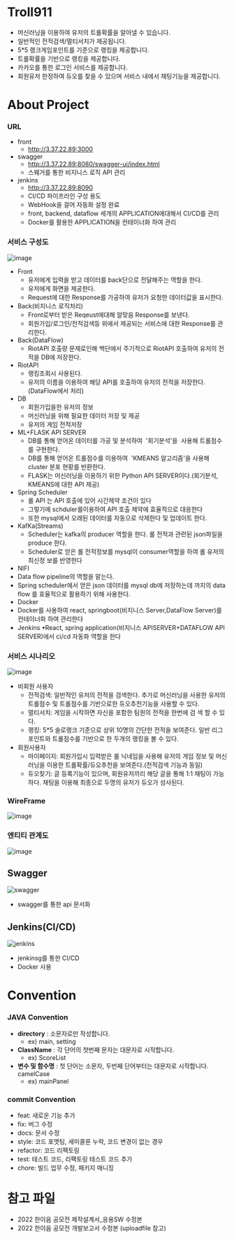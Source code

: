 
# Troll911
- 머신러닝을 이용하여 유저의 트롤확률을 알아낼 수 있습니다.
- 일반적인 전적검색/멀티서치가 제공됩니다.
- 5*5 랭크게임포인트를 기준으로 랭킹을 제공합니다.
- 트롤확률을 기반으로 랭킹을 제공합니다.
- 카카오를 통한 로그인 서비스를 제공합니다.
- 회원유저 한정하여 듀오를 찾을 수 있으며 서비스 내에서 채팅기능을 제공합니다.

 

# About Project
### URL
- front
  - http://3.37.22.89:3000
- swagger
  - http://3.37.22.89:8080/swagger-ui/index.html
  - 스웨거를 통한 비지니스 로직 API 관리
- jenkins
  - http://3.37.22.89:8090
  - CI/CD 파이프라인 구성 용도
  - WebHook을 걸어 자동화 설정 완료
  - front, backend, dataflow 세개의 APPLICATION에대해서 CI/CD를 관리
  - Docker를 활용한 APPLICATION을 컨테이너화 하여 관리


### 서비스 구성도

![image](https://user-images.githubusercontent.com/87477702/197344167-656008ca-6af0-460a-8c64-0476e54ba972.png)
- Front
  - 유저에게 입력을 받고 데이터를 back단으로 전달해주는 역할을 한다.
  - 유저에게 화면을 제공한다.
  - Request에 대한 Response를 가공하여 유저가 요청한 데이터값을 표시한다.
- Back(비지니스 로직처리)
  - Front로부터 받은 Reqeust에대해 알맞음 Response를 보낸다.
  - 회원가입/로그인/전적검색등 위에서 제공되는 서비스에 대한 Response를 관리한다.
- Back(DataFlow)
  - RiotAPI 호출량 문제로인해 백단에서 주기적으로 RiotAPI 호출하여 유저의 전적을 DB에 저장한다.
- RiotAPI
  - 랭킹조회시 사용된다.
  - 유저의 이름을 이용하여 해당 API를 호출하여 유저의 전적을 저장한다.(DataFlow에서 처리)
- DB
  - 회원가입을한 유저의 정보
  - 머신러닝을 위해 필요한 데이터 저장 및 제공
  - 유저의 게임 전적저장
- ML+FLASK API SERVER
  - DB를 통해 얻어온 데이터를 가공 및 분석하여  '회기분석'을  사용해 트롤점수를 구현한다.
  - DB를 통해 얻어온 트롤점수를 이용하여  'KMEANS 알고리즘'을 사용해 cluster 분포 현황를 반환한다.
  - FLASK는 머신러닝을 이용하기 위한 Python API SERVER이다.(회기분석, KMEANS에 대한 API 제공)
- Spring Scheduler
  - 롤 API 는 API 호출에 있어 시간제약 조건이 있다
  - 그렇기에 schduler를이용하여 API 호출 제약에 효율적으로 대응한다
  - 또한 mysql에서 오래된 데이터를 자동으로 삭제한다 및 업데이트 한다.
- KafKa(Streams)
  - Scheduler는 kafka의 producer 역할을 한다. 롤 전적과 관련된 json파일을 produce 한다.
  - Scheduler로 얻은 롤 전적정보를 mysql이 consumer역할을 하여 롤 유저의 최신정 보를 반영한다
- NIFI
 - Data flow pipeline의 역할을 맡는다.
 - Spring scheduler에서 얻은 json 데이터를 mysql db에 저장하는데 까지의 data flow 를 효율적으로 활용하기 위해 사용한다.
- Docker
- Docker를 사용하여 react, springboot(비지니스 Server,DataFlow Server)를 컨테이너화 하여 관리한다
- Jenkins
•React, spring application(비지니스 APISERVER+DATAFLOW API SERVER)에서 ci/cd 자동화 역할을 한다




### 서비스 시나리오
 
![image](https://user-images.githubusercontent.com/87477702/197345125-32744119-09a8-4b26-9a93-e85af4b701c1.png)
- 비회원 사용자
  - 전적검색: 일반적인 유저의 전적을 검색한다. 추가로 머신러닝을 사용한 유저의 트롤점수 및 트롤점수를 기반으로한 듀오추천기능을 사용할 수 있다.
  - 멀티서치: 게임을 시작하면 자신을 포함한 팀원의 전적을 한번에 검 색 할 수 있다.
  - 랭킹: 5*5 솔로랭크 기준으로 상위 10명의 간단한 전적을 보여준다. 일반 리그 포인트와 트롤점수를 기반으로 한 두개의 랭킹을 볼 수 있다.
- 회원사용자
  - 마이페이지: 회원가입시 입력받은 롤 닉네임을 사용해 유저의 게임 정보 및 머신러닝을 이용한 트롤확률/듀오추천을 보여준다.(전적검색 기능과 동일)
  - 듀오찾기: 글 등록기능이 있으며, 회원유저끼리 해당 글을 통해 1:1 채팅이 가능하다. 채팅을 이용해 최종으로 두명의 유저가 듀오가 성사된다.


### WireFrame
![image](https://user-images.githubusercontent.com/87477702/197345224-42e48e0b-40dc-43dd-bee4-86e69555671b.png)


### 엔티티 관계도
![image](https://user-images.githubusercontent.com/87477702/197345274-fe10e2ed-2eb6-43ec-9dc1-1850c5037e83.png)





## Swagger
![swagger](https://user-images.githubusercontent.com/87477702/187029542-ab4fcc60-0595-4d36-b5a0-b199a65f0f17.png)
- swagger를 통한 api 문서화

## Jenkins(CI/CD)
![jenkins](https://user-images.githubusercontent.com/87477702/187029550-b389f45d-9d54-436e-95b3-73940c63eb09.png)
- jenkinsg를 통한 CI/CD
- Docker 사용


# Convention

### JAVA Convention
- **directory** : 소문자로만 작성합니다.
  - ex) main, setting
- **ClassName** : 각 단어의 첫번째 문자는 대문자로 시작합니다.
  - ex) ScoreList
- **변수 및 함수명** : 첫 단어는 소문자, 두번째 단어부터는 대문자로 시작합니다. camelCase
  - ex) mainPanel



### commit Convention
- feat: 새로운 기능 추가
- fix: 버그 수정
- docs: 문서 수정
- style: 코드 포맷팅, 세미콜론 누락, 코드 변경이 없는 경우
- refactor: 코드 리팩토링
- test: 테스트 코드, 리팩토링 테스트 코드 추가
- chore: 빌드 업무 수정, 패키지 매니징


# 참고 파일
- 2022 한이음  공모전 제작설계서_응용SW 수정본
- 2022 한이음 공모전 개발보고서 수정본
(uploadfile 참고)

